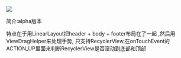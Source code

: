 <img src="https://github.com/oceancx/AndroidLib/blob/master/gif/pull_to_refresh_and_loadmore.gif" >

简介:alpha版本

特点在于用LinearLayout把header + body + footer布局在了一起 ,然后用ViewDragHelper来处理手势,
只支持RecyclerView,在onTouchEvent的ACTION_UP里面来判断RecyclerView是否滚动到底部和顶部
